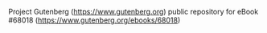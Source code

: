 Project Gutenberg (https://www.gutenberg.org) public repository for eBook #68018 (https://www.gutenberg.org/ebooks/68018)
